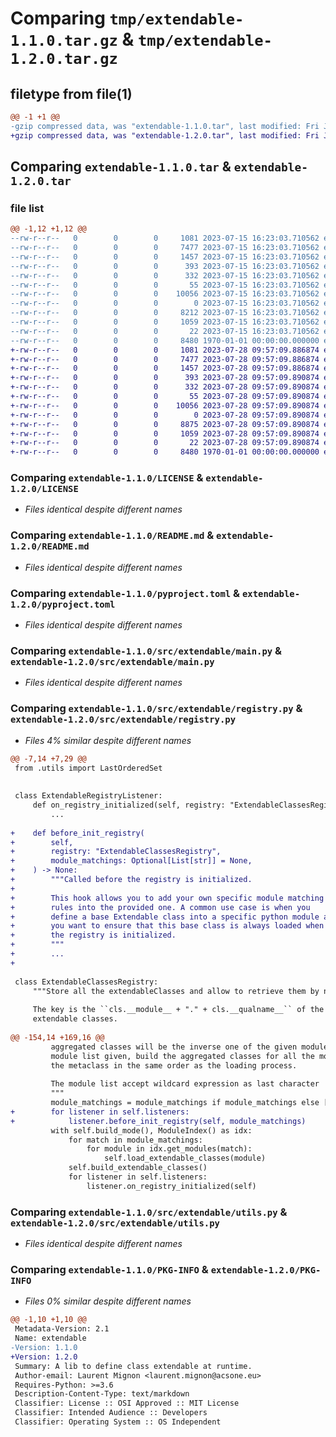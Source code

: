# Comparing `tmp/extendable-1.1.0.tar.gz` & `tmp/extendable-1.2.0.tar.gz`

## filetype from file(1)

```diff
@@ -1 +1 @@
-gzip compressed data, was "extendable-1.1.0.tar", last modified: Fri Jan  1 00:00:00 2016, max compression
+gzip compressed data, was "extendable-1.2.0.tar", last modified: Fri Jan  1 00:00:00 2016, max compression
```

## Comparing `extendable-1.1.0.tar` & `extendable-1.2.0.tar`

### file list

```diff
@@ -1,12 +1,12 @@
--rw-r--r--   0        0        0     1081 2023-07-15 16:23:03.710562 extendable-1.1.0/LICENSE
--rw-r--r--   0        0        0     7477 2023-07-15 16:23:03.710562 extendable-1.1.0/README.md
--rw-r--r--   0        0        0     1457 2023-07-15 16:23:03.710562 extendable-1.1.0/pyproject.toml
--rw-r--r--   0        0        0      393 2023-07-15 16:23:03.710562 extendable-1.1.0/src/extendable/__init__.py
--rw-r--r--   0        0        0      332 2023-07-15 16:23:03.710562 extendable-1.1.0/src/extendable/context.py
--rw-r--r--   0        0        0       55 2023-07-15 16:23:03.710562 extendable-1.1.0/src/extendable/exceptions.py
--rw-r--r--   0        0        0    10056 2023-07-15 16:23:03.710562 extendable-1.1.0/src/extendable/main.py
--rw-r--r--   0        0        0        0 2023-07-15 16:23:03.710562 extendable-1.1.0/src/extendable/py.typed
--rw-r--r--   0        0        0     8212 2023-07-15 16:23:03.710562 extendable-1.1.0/src/extendable/registry.py
--rw-r--r--   0        0        0     1059 2023-07-15 16:23:03.710562 extendable-1.1.0/src/extendable/utils.py
--rw-r--r--   0        0        0       22 2023-07-15 16:23:03.710562 extendable-1.1.0/src/extendable/version.py
--rw-r--r--   0        0        0     8480 1970-01-01 00:00:00.000000 extendable-1.1.0/PKG-INFO
+-rw-r--r--   0        0        0     1081 2023-07-28 09:57:09.886874 extendable-1.2.0/LICENSE
+-rw-r--r--   0        0        0     7477 2023-07-28 09:57:09.886874 extendable-1.2.0/README.md
+-rw-r--r--   0        0        0     1457 2023-07-28 09:57:09.886874 extendable-1.2.0/pyproject.toml
+-rw-r--r--   0        0        0      393 2023-07-28 09:57:09.890874 extendable-1.2.0/src/extendable/__init__.py
+-rw-r--r--   0        0        0      332 2023-07-28 09:57:09.890874 extendable-1.2.0/src/extendable/context.py
+-rw-r--r--   0        0        0       55 2023-07-28 09:57:09.890874 extendable-1.2.0/src/extendable/exceptions.py
+-rw-r--r--   0        0        0    10056 2023-07-28 09:57:09.890874 extendable-1.2.0/src/extendable/main.py
+-rw-r--r--   0        0        0        0 2023-07-28 09:57:09.890874 extendable-1.2.0/src/extendable/py.typed
+-rw-r--r--   0        0        0     8875 2023-07-28 09:57:09.890874 extendable-1.2.0/src/extendable/registry.py
+-rw-r--r--   0        0        0     1059 2023-07-28 09:57:09.890874 extendable-1.2.0/src/extendable/utils.py
+-rw-r--r--   0        0        0       22 2023-07-28 09:57:09.890874 extendable-1.2.0/src/extendable/version.py
+-rw-r--r--   0        0        0     8480 1970-01-01 00:00:00.000000 extendable-1.2.0/PKG-INFO
```

### Comparing `extendable-1.1.0/LICENSE` & `extendable-1.2.0/LICENSE`

 * *Files identical despite different names*

### Comparing `extendable-1.1.0/README.md` & `extendable-1.2.0/README.md`

 * *Files identical despite different names*

### Comparing `extendable-1.1.0/pyproject.toml` & `extendable-1.2.0/pyproject.toml`

 * *Files identical despite different names*

### Comparing `extendable-1.1.0/src/extendable/main.py` & `extendable-1.2.0/src/extendable/main.py`

 * *Files identical despite different names*

### Comparing `extendable-1.1.0/src/extendable/registry.py` & `extendable-1.2.0/src/extendable/registry.py`

 * *Files 4% similar despite different names*

```diff
@@ -7,14 +7,29 @@
 from .utils import LastOrderedSet
 
 
 class ExtendableRegistryListener:
     def on_registry_initialized(self, registry: "ExtendableClassesRegistry") -> None:
         ...
 
+    def before_init_registry(
+        self,
+        registry: "ExtendableClassesRegistry",
+        module_matchings: Optional[List[str]] = None,
+    ) -> None:
+        """Called before the registry is initialized.
+
+        This hook allows you to add your own specific module matching
+        rules into the provided one. A common use case is when you
+        define a base Extendable class into a specific python module and
+        you want to ensure that this base class is always loaded when
+        the registry is initialized.
+        """
+        ...
+
 
 class ExtendableClassesRegistry:
     """Store all the extendableClasses and allow to retrieve them by name.
 
     The key is the ``cls.__module__ + "." + cls.__qualname__`` of the
     extendable classes.
 
@@ -154,14 +169,16 @@
         aggregated classes will be the inverse one of the given module list. If no
         module list given, build the aggregated classes for all the modules loaded by
         the metaclass in the same order as the loading process.
 
         The module list accept wildcard expression as last character
         """
         module_matchings = module_matchings if module_matchings else ["*"]
+        for listener in self.listeners:
+            listener.before_init_registry(self, module_matchings)
         with self.build_mode(), ModuleIndex() as idx:
             for match in module_matchings:
                 for module in idx.get_modules(match):
                     self.load_extendable_classes(module)
             self.build_extendable_classes()
             for listener in self.listeners:
                 listener.on_registry_initialized(self)
```

### Comparing `extendable-1.1.0/src/extendable/utils.py` & `extendable-1.2.0/src/extendable/utils.py`

 * *Files identical despite different names*

### Comparing `extendable-1.1.0/PKG-INFO` & `extendable-1.2.0/PKG-INFO`

 * *Files 0% similar despite different names*

```diff
@@ -1,10 +1,10 @@
 Metadata-Version: 2.1
 Name: extendable
-Version: 1.1.0
+Version: 1.2.0
 Summary: A lib to define class extendable at runtime.
 Author-email: Laurent Mignon <laurent.mignon@acsone.eu>
 Requires-Python: >=3.6
 Description-Content-Type: text/markdown
 Classifier: License :: OSI Approved :: MIT License
 Classifier: Intended Audience :: Developers
 Classifier: Operating System :: OS Independent
```


